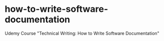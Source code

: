 # how-to-write-software-documentation
Udemy Course "Technical Writing: How to Write Software Documentation"
